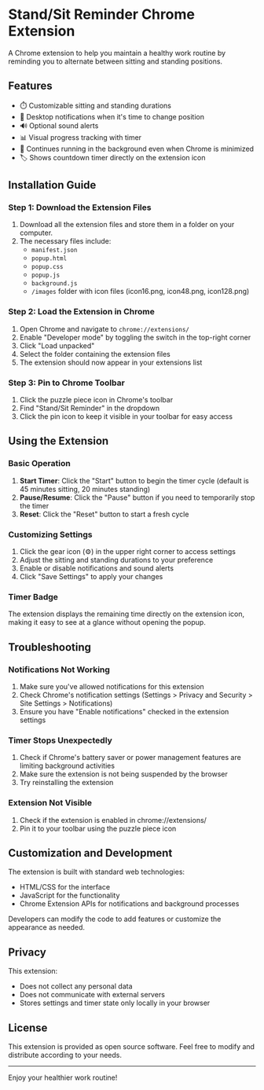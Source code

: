 # Stand/Sit Reminder Chrome Extension

A Chrome extension to help you maintain a healthy work routine by reminding you to alternate between sitting and standing positions.

## Features

- ⏱️ Customizable sitting and standing durations
- 🔔 Desktop notifications when it's time to change position
- 🔊 Optional sound alerts
- 📊 Visual progress tracking with timer
- 🔄 Continues running in the background even when Chrome is minimized
- 🏷️ Shows countdown timer directly on the extension icon

## Installation Guide

### Step 1: Download the Extension Files

1. Download all the extension files and store them in a folder on your computer.
2. The necessary files include:
    - `manifest.json`
    - `popup.html`
    - `popup.css`
    - `popup.js`
    - `background.js`
    - `/images` folder with icon files (icon16.png, icon48.png, icon128.png)

### Step 2: Load the Extension in Chrome

1. Open Chrome and navigate to `chrome://extensions/`
2. Enable "Developer mode" by toggling the switch in the top-right corner
3. Click "Load unpacked"
4. Select the folder containing the extension files
5. The extension should now appear in your extensions list

### Step 3: Pin to Chrome Toolbar

1. Click the puzzle piece icon in Chrome's toolbar
2. Find "Stand/Sit Reminder" in the dropdown
3. Click the pin icon to keep it visible in your toolbar for easy access

## Using the Extension

### Basic Operation

1. **Start Timer**: Click the "Start" button to begin the timer cycle (default is 45 minutes sitting, 20 minutes standing)
2. **Pause/Resume**: Click the "Pause" button if you need to temporarily stop the timer
3. **Reset**: Click the "Reset" button to start a fresh cycle

### Customizing Settings

1. Click the gear icon (⚙️) in the upper right corner to access settings
2. Adjust the sitting and standing durations to your preference
3. Enable or disable notifications and sound alerts
4. Click "Save Settings" to apply your changes

### Timer Badge

The extension displays the remaining time directly on the extension icon, making it easy to see at a glance without opening the popup.

## Troubleshooting

### Notifications Not Working

1. Make sure you've allowed notifications for this extension
2. Check Chrome's notification settings (Settings > Privacy and Security > Site Settings > Notifications)
3. Ensure you have "Enable notifications" checked in the extension settings

### Timer Stops Unexpectedly

1. Check if Chrome's battery saver or power management features are limiting background activities
2. Make sure the extension is not being suspended by the browser
3. Try reinstalling the extension

### Extension Not Visible

1. Check if the extension is enabled in chrome://extensions/
2. Pin it to your toolbar using the puzzle piece icon

## Customization and Development

The extension is built with standard web technologies:

- HTML/CSS for the interface
- JavaScript for the functionality
- Chrome Extension APIs for notifications and background processes

Developers can modify the code to add features or customize the appearance as needed.

## Privacy

This extension:
- Does not collect any personal data
- Does not communicate with external servers
- Stores settings and timer state only locally in your browser

## License

This extension is provided as open source software. Feel free to modify and distribute according to your needs.

---

Enjoy your healthier work routine!